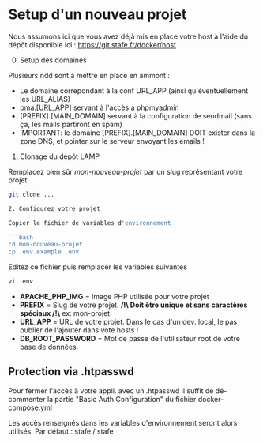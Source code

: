 # Setup d'un nouveau projet

Nous assumons ici que vous avez déjà mis en place votre host à l'aide du dépôt disponible ici : https://git.stafe.fr/docker/host

0. Setup des domaines

Plusieurs ndd sont à mettre en place en ammont :

- Le domaine correpondant à la conf URL_APP (ainsi qu'éventuellement les URL_ALIAS)
- pma.[URL_APP] servant à l'accès a phpmyadmin
- [PREFIX].[MAIN_DOMAIN] servant à la configuration de sendmail (sans ça, les mails partiront en spam)
 - IMPORTANT: le domaine [PREFIX].[MAIN_DOMAIN] DOIT exister dans la zone DNS, et pointer sur le serveur envoyant les emails !

1. Clonage du dépôt LAMP

Remplacez bien sûr *mon-nouveau-projet* par un slug représentant votre projet.

```bash
git clone ...

2. Configurez votre projet

Copier le fichier de variables d'environnement

```bash
cd mon-nouveau-projet
cp .env.example .env
```

Editez ce fichier puis remplacer les variables suivantes

```bash
vi .env
```

* __APACHE_PHP_IMG__ = Image PHP utilisée pour votre projet
* __PREFIX__ = Slug de votre projet. __/!\ Doit être unique et sans caractères spéciaux /!\\__ ex: mon-projet
* __URL_APP__ = URL de votre projet. Dans le cas d'un dev. local, le pas oublier de l'ajouter dans vote hosts !
* __DB_ROOT_PASSWORD__ = Mot de passe de l'utilisateur root de votre base de données.

## Protection via .htpasswd

Pour fermer l'accès à votre appli. avec un .htpasswd il suffit de dé-commenter la partie "Basic Auth Configuration" du fichier docker-compose.yml

Les accès renseignés dans les variables d'environnement seront alors utilisés. Par défaut : stafe / stafe
